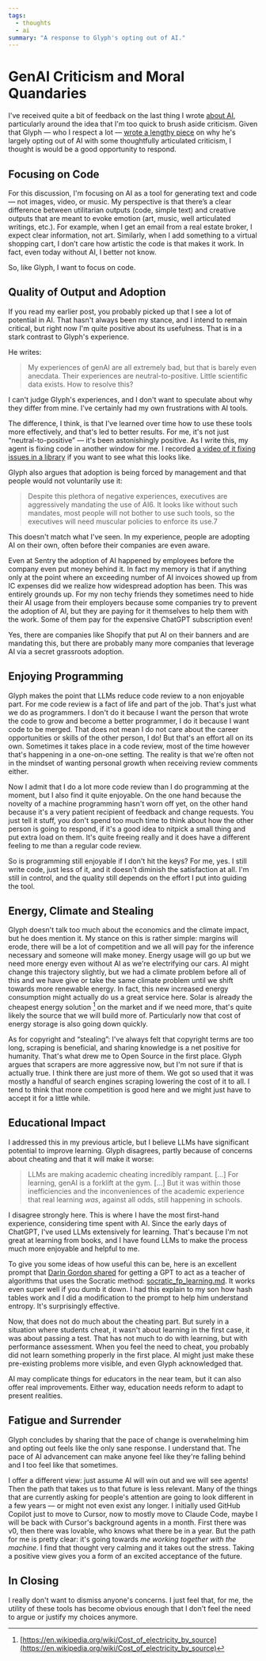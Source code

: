 ```yaml
---
tags:
  - thoughts
  - ai
summary: "A response to Glyph's opting out of AI."
---
```


# GenAI Criticism and Moral Quandaries

I've received quite a bit of feedback on the last thing I wrote [about AI](/2025/6/4/changes/), particularly around the idea that I'm too quick to
brush aside criticism.  Given that Glyph — who I respect a lot — [wrote a
lengthy piece](https://blog.glyph.im/2025/06/i-think-im-done-thinking-about-genai-for-now.html)
on why he's largely opting out of AI with some thoughtfully articulated
criticism, I thought is would be a good opportunity to respond.

## Focusing on Code

For this discussion, I'm focusing on AI as a tool for generating text and
code — not images, video, or music.  My perspective is that there’s a clear
difference between utilitarian outputs (code, simple text) and creative
outputs that are meant to evoke emotion (art, music, well articulated
writings, etc.).  For example, when I get an email from a real estate
broker, I expect clear information, not art.  Similarly, when I add
something to a virtual shopping cart, I don’t care how artistic the code
is that makes it work.  In fact, even today without AI, I better not know.

So, like Glyph, I want to focus on code.

## Quality of Output and Adoption

If you read my earlier post, you probably picked up that I see a lot of
potential in AI.  That hasn't always been my stance, and I intend to
remain critical, but right now I'm quite positive about its
usefulness.  That is in a stark contrast to Glyph's experience.

He writes:

> My experiences of genAI are all extremely bad, but that is barely even
anecdata. Their experiences are neutral-to-positive. Little scientific
data exists. How to resolve this?
>

I can't judge Glyph's experiences, and I don't want to speculate about why
they differ from mine.  I've certainly had my own frustrations with AI tools.

The difference, I think, is that I've learned over time how to use these
tools more effectively, and that's led to better results.  For me, it's not
just “neutral-to-positive” — it's been astonishingly positive.  As I write
this, my agent is fixing code in another window for me.  I recorded [a
video of it fixing issues in a library](https://www.youtube.com/watch?v=sQYXZCUvpIc) if you want to see what
this looks like.

Glyph also argues that adoption is being forced by management and that
people would not voluntarily use it:

> Despite this plethora of negative experiences, executives are
aggressively mandating the use of AI6. It looks like without such
mandates, most people will not bother to use such tools, so the executives
will need muscular policies to enforce its use.7
>

This doesn't match what I've seen. In my experience, people are adopting
AI on their own, often before their companies are even aware.

Even at Sentry the adoption of AI happened by employees before the company
even put money behind it.  In fact my memory is that if anything only at
the point where an exceeding number of AI invoices showed up from IC
expenses did we realize how widespread adoption has been.  This was
entirely grounds up.  For my non techy friends they sometimes need to hide
their AI usage from their employers because some companies try to prevent
the adoption of AI, but they are paying for it themselves to help them
with the work.  Some of them pay for the expensive ChatGPT subscription
even!

Yes, there are companies like Shopify that put AI on their banners and are
mandating this, but there are probably many more companies that leverage
AI via a secret grassroots adoption.

## Enjoying Programming

Glyph makes the point that LLMs reduce code review to a non enjoyable
part.  For me code review is a fact of life and part of the job.  That's
just what we do as programmers.  I don't do it because I want the person
that wrote the code to grow and become a better programmer, I do it
because I want code to be merged.  That does not mean I do not care about
the career opportunities or skills of the other person, I do!  But that's
an effort all on its own.  Sometimes it takes place in a code review, most
of the time however that's happening in a one-on-one setting.  The reality
is that we're often not in the mindset of wanting personal growth when
receiving review comments either.

Now I admit that I do a lot more code review than I do programming at the
moment, but I also find it quite enjoyable.  On the one hand because the
novelty of a machine programming hasn't worn off yet, on the other hand
because it's a very patient recipient of feedback and change requests.
You just tell it stuff, you don't spend too much time to think about how
the other person is going to respond, if it's a good idea to nitpick a
small thing and put extra load on them.  It's quite freeing really and it
does have a different feeling to me than a regular code review.

So is programming still enjoyable if I don't hit the keys?  For me, yes. I
still write code, just less of it, and it doesn't diminish the
satisfaction at all.  I'm still in control, and the quality still depends
on the effort I put into guiding the tool.

## Energy, Climate and Stealing

Glyph doesn't talk too much about the economics and the climate impact,
but he does mention it.  My stance on this is rather simple: margins will
erode, there will be a lot of competition and we all will pay for the
inference necessary and someone will make money.  Energy usage will go up
but we need more energy even without AI as we're electrifying our cars.
AI might change this trajectory slightly, but we had a climate problem
before all of this and we have give or take the same climate problem until
we shift towards more renewable energy.  In fact, this new increased
energy consumption might actually do us a great service here.  Solar is
already the cheapest energy solution [^1] on the market and if we need
more, that's quite likely the source that we will build more of.
Particularly now that cost of energy storage is also going down quickly.

As for copyright and “stealing”: I've always felt that copyright terms are
too long, scraping is beneficial, and sharing knowledge is a net positive
for humanity.  That's what drew me to Open Source in the first place.  Glyph
argues that scrapers are more aggressive now, but I'm not sure if that is
actually true.  I think there are just more of them.  We got so used that
it was mostly a handful of search engines scraping lowering the cost of it
to all.  I tend to think that more competition is good here and we might
just have to accept it for a little while.

## Educational Impact

I addressed this in my previous article, but I believe LLMs have
significant potential to improve learning.  Glyph disagrees, partly because
of concerns about cheating and that it will make it worse:

> LLMs are making academic cheating incredibly rampant. […] For learning,
genAI is a forklift at the gym. […] But it was within those
inefficiencies and the inconveniences of the academic experience that real
learning *was*, against all odds, still happening in schools.
>

I disagree strongly here.  This is where I have the most first-hand
experience, considering time spent with AI.  Since the early days of
ChatGPT, I've used LLMs extensively for learning.  That's because I'm not
great at learning from books, and I have found LLMs to make the process
much more enjoyable and helpful to me.

To give you some ideas of how useful this can be, here is an excellent
prompt that [Darin Gordon shared](https://x.com/darin_gordon/status/1931281773490557021) for getting a
GPT to act as a teacher of algorithms that uses the Socratic method:
[socratic_fp_learning.md](https://gist.github.com/Dowwie/5a66cd8df639e4c98043fc7f507dab9e).  It
works even super well if you dumb it down.  I had this explain to my son
how hash tables work and I did a modification to the prompt to help him
understand entropy.  It's surprisingly effective.

Now, that does not do much about the cheating part.  But surely in a
situation where students cheat, it wasn't about learning in the first
case, it was about passing a test.  That has not much to do with learning,
but with performance assessment.  When you feel the need to cheat, you
probably did not learn something properly in the first place.  AI might
just make these pre-existing problems more visible, and even Glyph
acknowledged that.

AI may complicate things for educators in the near team, but it can also
offer real improvements.  Either way, education needs reform to adapt to
present realities.

## Fatigue and Surrender

Glyph concludes by sharing that the pace of change is overwhelming him and
opting out feels like the only sane response.   I understand that.  The
pace of AI advancement can make anyone feel like they're falling behind
and I too feel like that sometimes.

I offer a different view: just assume AI will win out and we will see
agents!  Then the path that takes us to that future is less relevant.
Many of the things that are currently asking for people's attention are
going to look different in a few years — or might not even exist any
longer.  I initially used GitHub Copilot just to move to Cursor, now to
mostly move to Claude Code, maybe I will be back with Cursor's background
agents in a month.  First there was v0, then there was lovable, who knows
what there be in a year.  But the path for me is pretty clear: it's going
towards *me working together with the machine*.  I find that thought very
calming and it takes out the stress.  Taking a positive view gives you a
form of an excited acceptance of the future.

## In Closing

I really don't want to dismiss anyone's concerns.  I just feel that, for
me, the utility of these tools has become obvious enough that I don't feel
the need to argue or justify my choices anymore.

[^1]: [https://en.wikipedia.org/wiki/Cost_of_electricity_by_source](https://en.wikipedia.org/wiki/Cost_of_electricity_by_source)
